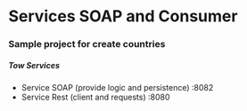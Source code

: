 # Services SOAP and Consumer

### Sample project for create countries

##### Tow Services

- Service SOAP (provide logic and persistence) :8082
- Service Rest (client and requests) :8080
